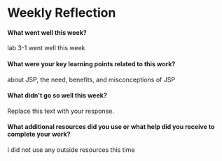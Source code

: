 # Weekly Reflection

#### What went well this week?

lab 3-1 went well this week

#### What were your key learning points related to this work?

about JSP, the need, benefits, and misconceptions of JSP

#### What didn't go so well this week?

Replace this text with your response.  

#### What additional resources did you use or what help did you receive to complete your work?

I did not use any outside resources this time
